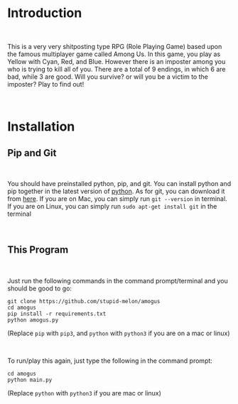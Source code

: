 # Introduction
<br>

This is a very very shitposting type RPG (Role Playing Game) based upon the famous multiplayer game called Among Us. In this game, you play as Yellow with Cyan, Red, and Blue. However there is an imposter among you who is trying to kill all of you. There are a total of 9 endings, in which 6 are bad, while 3 are good. Will you survive? or will you be a victim to the imposter? Play to find out!

<br>

# Installation
## Pip and Git
<br>

You should have preinstalled python, pip, and git. You can install python and pip together in the latest version of [python](https://www.python.org/downloads/). As for git, you can download it from [here](https://git-scm.com/download/). If you are on Mac, you can simply run `git --version` in terminal. If you are on Linux, you can simply run `sudo apt-get install git` in the terminal

<br>

## This Program
<br>

Just run the following commands in the command prompt/terminal and you should be good to go:
```
git clone https://github.com/stupid-melon/amogus
cd amogus
pip install -r requirements.txt
python amogus.py
```
(Replace `pip` with `pip3`, and `python` with `python3` if you are on a mac or linux)

<br>

To run/play this again, just type the following in the command prompt:
```
cd amogus
python main.py
```
(Replace `python` with `python3` if you are mac or linux)

